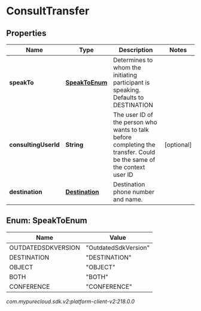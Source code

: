 # ConsultTransfer


## Properties

| Name | Type | Description | Notes |
| ------------ | ------------- | ------------- | ------------- |
| **speakTo** | [**SpeakToEnum**](#Enum--SpeakToEnum) | Determines to whom the initiating participant is speaking. Defaults to DESTINATION |  |
| **consultingUserId** | **String** | The user ID of the person who wants to talk before completing the transfer. Could be the same of the context user ID |  [optional] |
| **destination** | [**Destination**](Destination) | Destination phone number and name. |  |


## Enum: SpeakToEnum

| Name | Value |
| ---- | ----- |
| OUTDATEDSDKVERSION | &quot;OutdatedSdkVersion&quot; | 
| DESTINATION | &quot;DESTINATION&quot; | 
| OBJECT | &quot;OBJECT&quot; | 
| BOTH | &quot;BOTH&quot; | 
| CONFERENCE | &quot;CONFERENCE&quot; | 




_com.mypurecloud.sdk.v2:platform-client-v2:218.0.0_
